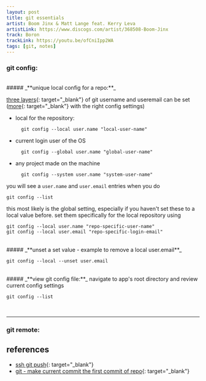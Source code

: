 ```yaml
---
layout: post
title: git essentials
artist: Boom Jinx & Matt Lange feat. Kerry Leva
artistLink: https://www.discogs.com/artist/368508-Boom-Jinx
track: Boron
trackLink: https://youtu.be/ofCniIpp2WA
tags: [git, notes]
---
```





### git config:



<br>
##### _**unique local config for a repo:**_

[three layers](https://stackoverflow.com/a/16682441){: target="_blank"} of git username and useremail can be set ([more](https://git-scm.com/docs/git-config#_includes){: target="_blank"} with the right config settings)

- local for the repository:

        git config --local user.name "local-user-name"

- current login user of the OS
        
        git config --global user.name "global-user-name"

- any project made on the machine 
        
        git config --system user.name "system-user-name"

you will see a `user.name` and `user.email` entries when you do 

    git config --list

this most likely is the global setting, especially if you haven't set these to a local value before. set them specifically for the local repository using 

    git config --local user.name "repo-specific-user-name"
    git config --local user.email "repo-specific-login-email"


<br>
##### _**unset a set value - example to remove a local user.email**_

    git config --local --unset user.email


<br>
##### _**view git config file:**_
navigate to app's root directory and review current config settings 

    git config --list

<br>


<hr>

### git remote:

## references 

- [ssh git push](https://stackoverflow.com/questions/8588768/how-do-i-avoid-the-specification-of-the-username-and-password-at-every-git-push){: target="_blank"}
- [git - make current commit the first commit of repo](https://stackoverflow.com/a/13102849){: target="_blank"}